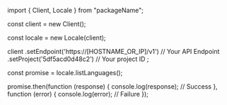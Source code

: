 import { Client, Locale } from "packageName";

const client = new Client();

const locale = new Locale(client);

client
    .setEndpoint('https://[HOSTNAME_OR_IP]/v1') // Your API Endpoint
    .setProject('5df5acd0d48c2') // Your project ID
;

const promise = locale.listLanguages();

promise.then(function (response) {
    console.log(response); // Success
}, function (error) {
    console.log(error); // Failure
});